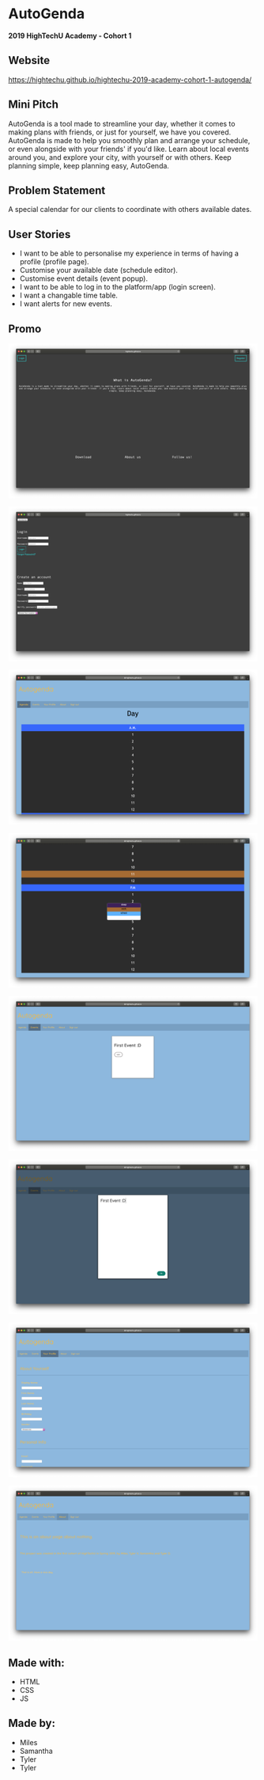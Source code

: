 # AutoGenda

**2019 HighTechU Academy - Cohort 1**

## Website

https://hightechu.github.io/hightechu-2019-academy-cohort-1-autogenda/

## Mini Pitch

AutoGenda is a tool made to streamline your day, whether it comes to making plans with friends, or just for yourself, we have you covered. AutoGenda is made to help you smoothly plan and arrange your schedule, or even alongside with your friends' if you'd like. Learn about local events around you, and explore your city, with yourself or with others.  Keep planning simple, keep planning easy, AutoGenda.

## Problem Statement

A special calendar for our clients to coordinate with others available dates.

## User Stories

* I want to be able to personalise my experience in terms of having a profile (profile page).
* Customise your available date (schedule editor).
* Customise event details (event popup).
* I want to be able to log in to the platform/app (login screen).
* I want a changable time table.
* I want alerts for new events. 

## Promo

![Promo of Website](promo.png)

![Promo of Website](promo-1.png)

![Promo of Website](promo-2.png)

![Promo of Website](promo-3.png)

![Promo of Website](promo-4.png)

![Promo of Website](promo-5.png)

![Promo of Website](promo-6.png)

![Promo of Website](promo-7.png)

## Made with:

* HTML
* CSS
* JS

## Made by:

* Miles
* Samantha 
* Tyler
* Tyler
